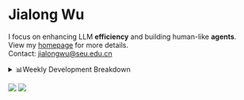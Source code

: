 #  Jialong Wu

I focus on enhancing LLM **efficiency** and building human-like **agents**.<br>
View my [homepage](https://callanwu.github.io/) for more details. <br>
Contact: jialongwu@seu.edu.cn

<details><summary>📊Weekly Development Breakdown</summary>

<!--START_SECTION:waka-->

```txt
From: 09 March 2025 - To: 16 March 2025

Total Time: 24 hrs 20 mins

Python       20 hrs 38 mins  █████████████████████▒░░░   84.79 %
Other        1 hr 49 mins    ██░░░░░░░░░░░░░░░░░░░░░░░   07.53 %
JSON         1 hr 20 mins    █▒░░░░░░░░░░░░░░░░░░░░░░░   05.49 %
Bash         25 mins         ▒░░░░░░░░░░░░░░░░░░░░░░░░   01.72 %
Markdown     5 mins          ░░░░░░░░░░░░░░░░░░░░░░░░░   00.36 %
```

<!--END_SECTION:waka-->

[![wakatime](https://wakatime.com/badge/user/c6720b29-9431-4a60-bc9d-e1fb2b6bd65f.svg)](https://wakatime.com/@c6720b29-9431-4a60-bc9d-e1fb2b6bd65f)
</details>

[![](https://img.shields.io/badge/Google%20Scholar-4385FE.svg?&color=d6d6d6&style=flat-square&logo=google-scholar)](https://scholar.google.com/citations?user=6eg2m4YAAAAJ)
![](https://komarev.com/ghpvc/?username=callanwu)
